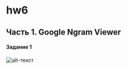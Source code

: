 # hw6

## Часть 1. Google Ngram Viewer

#### Задание 1
![alt-текст](https://github.com/alexandrakanales/hw6/blob/master/часть1_задание1.png)
